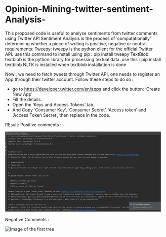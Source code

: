 # Opinion-Mining-twitter-sentiment-Analysis-
This proposed code is useful to analyse sentiments from twitter comments using Twitter API
Sentiment Analysis is the process of ‘computationally’ determining whether a piece of writing is positive, negative or neutral
requirements:
  Tweepy: tweepy is the python client for the official Twitter API.
        use this command to install using pip : pip install tweepy
  TextBlob: textblob is the python library for processing textual data.
        use this : pip install textblob
  NLTK is installed when textblob installation is done
  
Now , we need to fetch tweets through Twitter API, one needs to register an App through their twitter account. Follow these steps to do so :
 - go to https://developer.twitter.com/en/apps  and click the button: ‘Create New App’
 - Fill the details.
 - Open the ‘Keys and Access Tokens’ tab.
 - And Copy ‘Consumer Key’, ‘Consumer Secret’, ‘Access token’ and ‘Access Token Secret’, then replace in the code.
  
  
  
  REsult:
  Positive comments :
  
   ![Image of the first tree]( https://github.com/Samery00/Opinion-Mining-twitter-sentiment-Analysis-/blob/master/result.PNG)
   
  Negative Comments :
   
   ![Image of the first tree]( https://github.com/Samery00/Opinion-Mining-twitter-sentiment-Analysis-/blob/master/result1.PNG)

 
